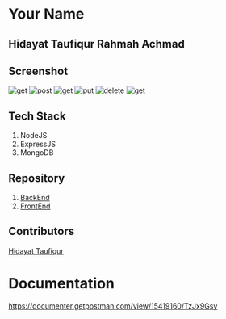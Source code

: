 # Your Name
## Hidayat Taufiqur Rahmah Achmad

## Screenshot
![get](https://github.com/hidayattaufiqur/prepation-task-se/blob/main/hidayattaufiqur/GET1.png)
![post](https://github.com/hidayattaufiqur/prepation-task-se/blob/main/hidayattaufiqur/2.POST.png)
![get](https://github.com/hidayattaufiqur/prepation-task-se/blob/main/hidayattaufiqur/3.GET2.png)
![put](https://github.com/hidayattaufiqur/prepation-task-se/blob/main/hidayattaufiqur/4.PUT.png)
![delete](https://github.com/hidayattaufiqur/prepation-task-se/blob/main/hidayattaufiqur/5.DELETE.png)
![get](https://github.com/hidayattaufiqur/prepation-task-se/blob/main/hidayattaufiqur/6.GET3.png)

## Tech Stack
1. NodeJS
2. ExpressJS
3. MongoDB

## Repository
1. [BackEnd](https://github.com/hidayattaufiqur/blogAblog-Backend)
2. [FrontEnd](https://github.com/svnflxvver/blogAblog-Frontend)

## Contributors
[Hidayat Taufiqur](https://github.com/hidayattaufiqur)


# Documentation
https://documenter.getpostman.com/view/15419160/TzJx9Gsy

